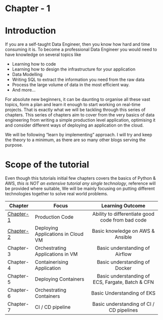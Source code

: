 
# Chapter - 1


#  Introduction 

If you are a self-taught Data Engineer, then you know how hard and time consuming it is. 
To become a professional Data Engineer you would need to have knowledge on several topics like 
*   Learning how to code
*   Learning how to design the infrastructure for your application
*   Data Modelling 
*   Writing SQL to extract the information you need from the raw data
*   Process the large volume of data in the most efficient way.
*   And more...

For absolute new beginners, it can be daunting to organise all these vast topics, form a plan and learn it 
enough to start working on real-time projects. That is exactly what we will be tackling through this series of chapters. 
This series of chapters aim to cover from the very basics of data engineering from writing a simple 
production level application, optimising it and consider different ways of deploying an application on the cloud.

We will be following “learn by implementing”  approach. I will try and keep the theory to a minimum, 
as there are so many other blogs serving the purpose. 




# Scope of the tutorial 

Even though this tutorials initial few chapters covers the basics of Python & AWS, *this is NOT an extensive tutorial any single technology*, reference will be provided where suitable, 
We will be mainly focusing on putting different technologies together to solve real world problems. 



| Chapter | Focus | Learning Outcome | 
|------|-------------|:----:|
| [Chapter-1](https://sureya.github.io/data-engineering-101/python) | Production Code | Ability to differentiate good code from bad code
| [Chapter-2](https://sureya.github.io/data-engineering-101/deployment) | Deploying Applications in Cloud VM | Basic knowledge on AWS & Ansible 
| Chapter-3 | Orchestrating Applications in VM | Basic understanding of Airflow
| Chapter-4 | Containerising Application | Basic understanding of Docker 
| Chapter-5 | Deploying Containers | Basic understanding of ECS, Fargate, Batch & CFN 
| Chapter-6 | Orchestrating Containers | Basic Understanding of EKS 
| Chapter-7 | CI / CD pipeline | Basic understanding of CI / CD pipelines 
 

